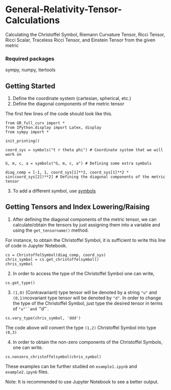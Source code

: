 # General-Relativity-Tensor-Calculations

Calculating the Christoffel Symbol, Riemann Curvature Tensor, Ricci Tensor, Ricci Scalar, Traceless Ricci Tensor, and Einstein Tensor from the given metric

### Required packages
sympy, numpy, itertools

## Getting Started

1. Define the coordinate system (cartesian, spherical, etc.) 
2. Define the diagonal components of the metric tensor

The first few lines of the code should look like this.

```
from GR_full_curv import *
from IPython.display import Latex, display
from sympy import *

init_printing()

coord_sys = symbols("t r theta phi") # Coordinate system that we will work on 

G, m, c, a = symbols("G, m, c, a") # Defining some extra symbols

diag_comp = [-1, 1, coord_sys[1]**2, coord_sys[1]**2 * sin(coord_sys[2])**2] # Defining the diagonal components of the metric tensor
```

3. To add a different symbol, use [symbols](https://docs.sympy.org/latest/tutorial/basic_operations.html)

## Getting Tensors and Index Lowering/Raising

1. After defining the diagonal components of the metric tensor, we can calculate/obtain the tensors by just assigning them into a variable and using the `get_tensorname()` method.

For instance, to obtain the Christoffel Symbol, it is sufficient to write this line of code in Jupyter Notebook.

```
cs = ChristoffelSymbol(diag_comp, coord_sys)
chris_symbol = cs.get_christoffelsymbol()
chris_symbol
```

2. In order to access the type of the Christoffel Symbol one can write,

`cs.get_type()`

3. `(1,0)` (Contravariant) type tensor will be denoted by a string `"u"` and `(0,1)`ncovariant type tensor will be denoted by `"d"`. In order to change the type of the Christoffel Symbol, just type the desired tensor in terms of `"u"``and `"d"`.

`cs.vary_type(chris_symbol, 'ddd')`

The code above will convert the type `(1,2)` Christoffel Symbol into type `(0,3)`

4. In order to obtain the non-zero components of the Christoffel Symbols, one can write.

`cs.nonzero_christoffelsymbol(chris_symbol)`

These examples can be further studied on `example1.ipynb` and `example2.ipynb` files.

Note: It is recommended to use Jupyter Notebook to see a better output.
 
